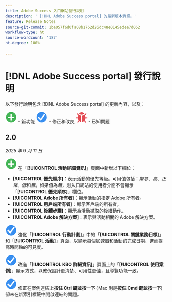 ```yaml
---
title: Adobe Success 入口網站發行說明
description: ' [!DNL Adobe Success portal] 的最新版本資訊。'
feature: Release Notes
source-git-commit: 1ba057f6d0fa08b1762d26dc48e0145edee7d062
workflow-type: ht
source-wordcount: '187'
ht-degree: 100%

---
```



# [!DNL Adobe Success portal] 發行說明

以下發行說明包含 [!DNL Adobe Success portal] 的更新內容，以及：

![新增](../adobe-success-portal/assets/new.svg) - 新功能
![修正](../adobe-success-portal/assets/fix.svg) - 修正和改良
![錯誤](../adobe-success-portal/assets/bug.svg) - 已知問題

## 2.0

_2025 年 9 月 11 日_

![新增](../adobe-success-portal/assets/new.svg) 在「**[!UICONTROL 活動詳細資訊]**」頁面中新增以下欄位：

* **[!UICONTROL 優先順序]**：表示活動的優先等級。可用值包括：*緊急*、*高*、*正常*、*低*&#x200B;和&#x200B;*無*。如果值為&#x200B;*無*，則入口網站的使用者介面不會顯示「**[!UICONTROL 優先順序]**」欄位。
* **[!UICONTROL Adobe 所有者]**：顯示活動的指定 Adobe 所有者。
* **[!UICONTROL 用戶端所有者]**：顯示客戶端的所有者。
* **[!UICONTROL 後續步驟]**：顯示為活動擷取的後續動作。
* **[!UICONTROL Adobe 解決方案]**：表示與活動相關的 Adobe 解決方案。

![修正](../adobe-success-portal/assets/fix.svg) 強化「**[!UICONTROL 行動計劃]**」中的「**[!UICONTROL 關鍵業務目標]**」和「**[!UICONTROL 活動]**」頁面，以顯示每個加速器和活動的完成日期，進而提高時間軸的可見度。

![修正](../adobe-success-portal/assets/fix.svg) 改進「**[!UICONTROL KBO 詳細資訊]**」頁面上的「**[!UICONTROL 使用案例]**」顯示方式，以確保設計更清楚、可用性更佳，且導覽功能一致。

![修正](../adobe-success-portal/assets/fix.svg) 修正在案例連結上&#x200B;**按住 Ctrl 鍵並按一下** (Mac 則是&#x200B;**按住 Cmd 鍵並按一下**) 卻未在新索引標籤中開啟連結的問題。

